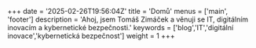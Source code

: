 +++
date = '2025-02-26T19:56:04Z'
title = 'Domů'
menus = ['main', 'footer']
description = 'Ahoj, jsem Tomáš Zimáček a věnuji se IT, digitálním inovacím a kybernetické bezpečnosti.'
keywords = ['blog','IT','digitální inovace','kybernetická bezpečnost']
weight = 1
+++
